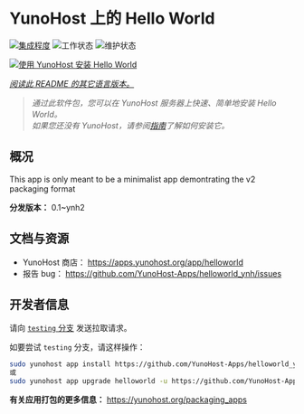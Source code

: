 <!--
注意：此 README 由 <https://github.com/YunoHost/apps/tree/master/tools/readme_generator> 自动生成
请勿手动编辑。
-->

# YunoHost 上的 Hello World

[![集成程度](https://dash.yunohost.org/integration/helloworld.svg)](https://dash.yunohost.org/appci/app/helloworld) ![工作状态](https://ci-apps.yunohost.org/ci/badges/helloworld.status.svg) ![维护状态](https://ci-apps.yunohost.org/ci/badges/helloworld.maintain.svg)

[![使用 YunoHost 安装 Hello World](https://install-app.yunohost.org/install-with-yunohost.svg)](https://install-app.yunohost.org/?app=helloworld)

*[阅读此 README 的其它语言版本。](./ALL_README.md)*

> *通过此软件包，您可以在 YunoHost 服务器上快速、简单地安装 Hello World。*  
> *如果您还没有 YunoHost，请参阅[指南](https://yunohost.org/install)了解如何安装它。*

## 概况

This app is only meant to be a minimalist app demontrating the v2 packaging format


**分发版本：** 0.1~ynh2
## 文档与资源

- YunoHost 商店： <https://apps.yunohost.org/app/helloworld>
- 报告 bug： <https://github.com/YunoHost-Apps/helloworld_ynh/issues>

## 开发者信息

请向 [`testing` 分支](https://github.com/YunoHost-Apps/helloworld_ynh/tree/testing) 发送拉取请求。

如要尝试 `testing` 分支，请这样操作：

```bash
sudo yunohost app install https://github.com/YunoHost-Apps/helloworld_ynh/tree/testing --debug
或
sudo yunohost app upgrade helloworld -u https://github.com/YunoHost-Apps/helloworld_ynh/tree/testing --debug
```

**有关应用打包的更多信息：** <https://yunohost.org/packaging_apps>
